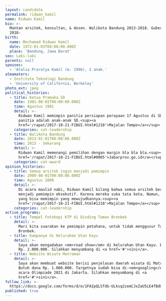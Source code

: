 ```yaml
---
layout: candidate
permalink: ridwan_kamil
name: Ridwan Kamil
bio: >-
  Mantan arsitek, konsultan, & dosen. Walikota Bandung 2013-2018. Gubernur Jabar
  2018-
birth:
  name: Mochamad Ridwan Kamil
  date: 1972-01-03T00:00:00.000Z
  place: 'Bandung, Jawa Barat'
sex: Laki-laki
parents: null
spouses:
  - 'Atalia Praratya Kamil (m. 1996), 2 anak.'
almamaters:
  - Institute Teknologi Bandung
  - 'University of California, Berkeley'
photo_ext: jpeg
political_histories:
  - title: Ketua Pramuka SD
    date: 1981-08-01T00:00:00.000Z
    time: Agustus 1981
    detail: >-
      Ridwan Kamil memimpin panitia persiapan perayaan 17 Agustus di SD. Seluruh
      panitia adalah anak-anak SD.<sup><a
      href='/rapat/2017-10-21-FIBUI.html#1210'>Majalan Tempo</a></sup>
    categories: cat-leadership
  - title: Walikota Bandung
    date: 2013-01-01T00:00:00.000Z
    time: 2013 - Sekarang
    detail: >-
      Ridwan Kamil memenangi pemilihan dengan margin bla bla bla.<sup><a
      href='/rapat/2017-10-21-FIBUI.html#0005'>Jabarprov.go.id</a></sup>
    categories: cat-award
opinion_histories:
  - title: Semua arsitek ingin menjadi pemimpin
    date: 2009-08-01T00:00:00.000Z
    time: Agustus 2009
    detail: >-
      Di acara maulid nabi, Ridwan Kamil bilang bahwa semua arsitek bercita-cita
      menjadi pemimpin eksekutif. Karena mereka suka tata kota. Namun, hanya
      yang bisa memimpin yang mewujudkannya.<sup><a
      href='/rapat/2017-10-21-FIBUI.html#1210'>Majalan Tempo</a></sup>
    categories: cat-leadership
active_programs:
  - title: Tempel Fotokopi KTP di Dinding Taman Bronbek
    detail: >-
      Mari kita suarakan ke pemimpin petahana, untuk tidak menggusur Taman
      Bronbek.
  - title: Kampanye di Kelurahan Utan Kayu
    detail: >-
      Saya akan mengadakan <em>road show</em> di kelurahan Utan Kayu. Butuh dana
      Rp. 2.000.000. Silahkan menyumbang di <a href='#'>sini</a>.
  - title: Website Wisata Matraman
    detail: >-
      Saya akan membuat website berisi penjelasan daerah wisata di Matraman.
      Butuh dana Rp. 1.000.000. Targetnya sudah bisa di-<em>googling</em> di
      acara Olimpiade 2021 di Jakarta. Silahkan menyumbang di <a
      href='#'>sini</a>.
follow_link: >-
  https://docs.google.com/forms/d/e/1FAIpQLSfdG-ULksq2zemCJxZaU5LE4fBdUrX8SCskPjRnmlJIWQGUjA/viewform
published: true
---
```

